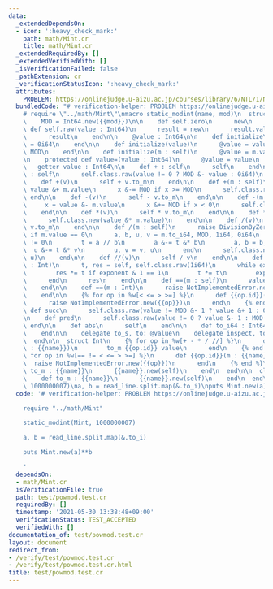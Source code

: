 ```yaml
---
data:
  _extendedDependsOn:
  - icon: ':heavy_check_mark:'
    path: math/Mint.cr
    title: math/Mint.cr
  _extendedRequiredBy: []
  _extendedVerifiedWith: []
  _isVerificationFailed: false
  _pathExtension: cr
  _verificationStatusIcon: ':heavy_check_mark:'
  attributes:
    PROBLEM: https://onlinejudge.u-aizu.ac.jp/courses/library/6/NTL/1/NTL_1_B
  bundledCode: "# verification-helper: PROBLEM https://onlinejudge.u-aizu.ac.jp/courses/library/6/NTL/1/NTL_1_B\n\
    # require \"../math/Mint\"\nmacro static_modint(name, mod)\n  struct {{name}}\n\
    \    MOD = Int64.new({{mod}})\n\n    def self.zero\n      new\n    end\n\n   \
    \ def self.raw(value : Int64)\n      result = new\n      result.value = value\n\
    \      result\n    end\n\n    @value : Int64\n\n    def initialize\n      @value\
    \ = 0i64\n    end\n\n    def initialize(value)\n      @value = value.to_i64 %\
    \ MOD\n    end\n\n    def initialize(m : self)\n      @value = m.value\n    end\n\
    \n    protected def value=(value : Int64)\n      @value = value\n    end\n\n \
    \   getter value : Int64\n\n    def + : self\n      self\n    end\n\n    def -\
    \ : self\n      self.class.raw(value != 0 ? MOD &- value : 0i64)\n    end\n\n\
    \    def +(v)\n      self + v.to_m\n    end\n\n    def +(m : self)\n      x =\
    \ value &+ m.value\n      x &-= MOD if x >= MOD\n      self.class.raw(x)\n   \
    \ end\n\n    def -(v)\n      self - v.to_m\n    end\n\n    def -(m : self)\n \
    \     x = value &- m.value\n      x &+= MOD if x < 0\n      self.class.raw(x)\n\
    \    end\n\n    def *(v)\n      self * v.to_m\n    end\n\n    def *(m : self)\n\
    \      self.class.new(value &* m.value)\n    end\n\n    def /(v)\n      self /\
    \ v.to_m\n    end\n\n    def /(m : self)\n      raise DivisionByZeroError.new\
    \ if m.value == 0\n      a, b, u, v = m.to_i64, MOD, 1i64, 0i64\n      while b\
    \ != 0\n        t = a // b\n        a &-= t &* b\n        a, b = b, a\n      \
    \  u &-= t &* v\n        u, v = v, u\n      end\n      self.class.new(value &*\
    \ u)\n    end\n\n    def //(v)\n      self / v\n    end\n\n    def **(exponent\
    \ : Int)\n      t, res = self, self.class.raw(1i64)\n      while exponent > 0\n\
    \        res *= t if exponent & 1 == 1\n        t *= t\n        exponent >>= 1\n\
    \      end\n      res\n    end\n\n    def ==(m : self)\n      value == m.value\n\
    \    end\n\n    def ==(m : Int)\n      raise NotImplementedError.new(\"==\")\n\
    \    end\n\n    {% for op in %w[< <= > >=] %}\n      def {{op.id}}(other)\n  \
    \      raise NotImplementedError.new({{op}})\n      end\n    {% end %}\n\n   \
    \ def succ\n      self.class.raw(value != MOD &- 1 ? value &+ 1 : 0i64)\n    end\n\
    \n    def pred\n      self.class.raw(value != 0 ? value &- 1 : MOD &- 1)\n   \
    \ end\n\n    def abs\n      self\n    end\n\n    def to_i64 : Int64\n      value\n\
    \    end\n\n    delegate to_s, to: @value\n    delegate inspect, to: @value\n\
    \  end\n\n  struct Int\n    {% for op in %w[+ - * / //] %}\n      def {{op.id}}(value\
    \ : {{name}})\n        to_m {{op.id}} value\n      end\n    {% end %}\n\n    {%\
    \ for op in %w[== != < <= > >=] %}\n      def {{op.id}}(m : {{name}})\n      \
    \  raise NotImplementedError.new({{op}})\n      end\n    {% end %}\n\n    def\
    \ to_m : {{name}}\n      {{name}}.new(self)\n    end\n  end\n\n  class String\n\
    \    def to_m : {{name}}\n      {{name}}.new(self)\n    end\n  end\nend\n\nstatic_modint(Mint,\
    \ 1000000007)\na, b = read_line.split.map(&.to_i)\nputs Mint.new(a)**b\n"
  code: '# verification-helper: PROBLEM https://onlinejudge.u-aizu.ac.jp/courses/library/6/NTL/1/NTL_1_B

    require "../math/Mint"

    static_modint(Mint, 1000000007)

    a, b = read_line.split.map(&.to_i)

    puts Mint.new(a)**b

    '
  dependsOn:
  - math/Mint.cr
  isVerificationFile: true
  path: test/powmod.test.cr
  requiredBy: []
  timestamp: '2021-05-30 13:38:48+09:00'
  verificationStatus: TEST_ACCEPTED
  verifiedWith: []
documentation_of: test/powmod.test.cr
layout: document
redirect_from:
- /verify/test/powmod.test.cr
- /verify/test/powmod.test.cr.html
title: test/powmod.test.cr
---
```

